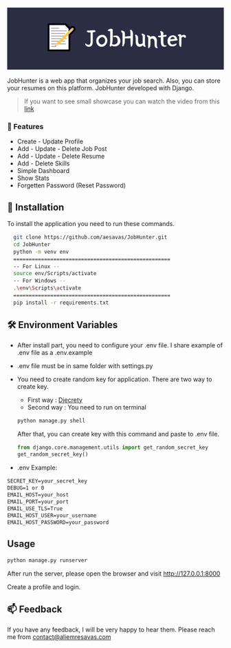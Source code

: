 ![Showcase](./Resources/images/JobHunter.png)

JobHunter is a web app that organizes your job search. Also, you can store your resumes on this platform. JobHunter developed with Django.

> If you want to see small showcase you can watch the video from this [link](https://www.youtube.com/watch?v=-R_1qSQOH-4)

### 🎯 Features

- Create - Update Profile
- Add - Update - Delete Job Post
- Add - Update - Delete Resume
- Add - Delete Skills
- Simple Dashboard
- Show Stats
- Forgetten Password (Reset Password)


## 🚀 Installation

To install the application you need to run these commands.
```bash
  git clone https://github.com/aesavas/JobHunter.git
  cd JobHunter
  python -m venv env
  ===================================================
  -- For Linux --
  source env/Scripts/activate
  -- For Windows --
  .\env\Scripts\activate
  ===================================================
  pip install -r requirements.txt
```


## 🛠 Environment Variables

- After install part, you need to configure your .env file. I share example of .env file as a .env.example
- .env file must be in same folder with settings.py
- You need to create random key for application. There are two way to create key.
    - First way : [Djecrety](https://djecrety.ir/)
    - Second way : You need to run on terminal

    ```bash
    python manage.py shell
    ```
    After that, you can create key with this command and paste to .env file.
    ```python
    from django.core.management.utils import get_random_secret_key
    get_random_secret_key()
    ```

- .env Example:
```
SECRET_KEY=your_secret_key
DEBUG=1 or 0
EMAIL_HOST=your_host
EMAIL_PORT=your_port
EMAIL_USE_TLS=True
EMAIL_HOST_USER=your_username
EMAIL_HOST_PASSWORD=your_password
```

## Usage

```bash
python manage.py runserver
```

After run the server, please open the browser and visit http://127.0.0.1:8000

Create a profile and login.

## 📫 Feedback

If you have any feedback, I will be very happy to hear them. Please reach me from contact@aliemresavas.com

